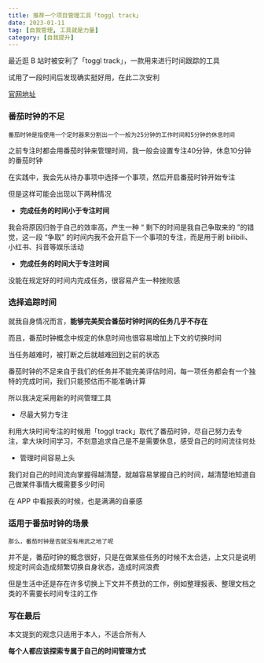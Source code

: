 ```yaml
---
title: 推荐一个项目管理工具「toggl track」
date: 2023-01-11
tag: [自我管理, 工具就是力量]
category: [自我提升]
---
```


最近逛 B 站时被安利了「toggl track」，一款用来进行时间跟踪的工具

试用了一段时间后发现确实挺好用，在此二次安利

[官网地址](https://track.toggl.com/)

### 番茄时钟的不足

```
番茄时钟是指使用一个定时器来分割出一个一般为25分钟的工作时间和5分钟的休息时间
```

之前专注时都会用番茄时钟来管理时间，我一般会设置专注40分钟，休息10分钟的番茄时钟

在实践中，我会先从待办事项中选择一个事项，然后开启番茄时钟开始专注

但是这样可能会出现以下两种情况

- **完成任务的时间小于专注时间**

我会将原因归咎于自己的效率高，产生一种 “ 剩下的时间是我自己争取来的 ”的错觉，这一段 “争取” 的时间内我不会开启下一个事项的专注，而是用于刷 bilibili、小红书、抖音等娱乐活动

- **完成任务的时间大于专注时间**

没能在规定好的时间内完成任务，很容易产生一种挫败感

### 选择追踪时间

就我自身情况而言，**能够完美契合番茄时钟时间的任务几乎不存在**

而且，番茄时钟概念中规定的休息时间也很容易增加上下文的切换时间

当任务越难时，被打断之后就越难回到之前的状态

番茄时钟的不足来自于我们的任务并不能完美评估时间，每一项任务都会有一个独特的完成时间，我们只能预估而不能准确计算

所以我决定采用新的时间管理工具

- 尽最大努力专注

利用大块时间专注的时候用「toggl track」取代了番茄时钟，尽自己努力去专注，拿大块时间学习，不刻意追求自己是不是需要休息，感受自己的时间流往何处

- 管理时间容易上头

我们对自己的时间流向掌握得越清楚，就越容易掌握自己的时间，越清楚地知道自己做某件事情大概需要多少时间

在 APP 中看报表的时候，也是满满的自豪感

### 适用于番茄时钟的场景

```
那么，番茄时钟是否就没有用武之地了呢
```

并不是，番茄时钟的概念很好，只是在做某些任务的时候不太合适，上文只是说明规定时间会造成频繁切换自身状态，造成时间浪费

但是生活中还是存在许多切换上下文并不费劲的工作，例如整理报表、整理文档之类的不需要长时间专注的工作

### 写在最后

本文提到的观念只适用于本人，不适合所有人

**每个人都应该探索专属于自己的时间管理方式**
